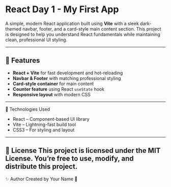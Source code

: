 # React Day 1 - My First App

A simple, modern React application built using **Vite** with a sleek dark-themed navbar, footer, and a card-style main content section. This project is designed to help you understand React fundamentals while maintaining clean, professional UI styling.

---

## 🚀 Features

- **React + Vite** for fast development and hot-reloading
- **Navbar & Footer** with matching professional styling
- **Card-style container** for main content
- **Counter feature** using React `useState` hook
- **Responsive layout** with modern CSS

---


🧰 Technologies Used
- React – Component-based UI library
- Vite – Lightning-fast build tool
- CSS3 – For styling and layout
---

📜 License
This project is licensed under the MIT License.
You’re free to use, modify, and distribute this project.
---

✨ Author
Created by Your Name 🚀

